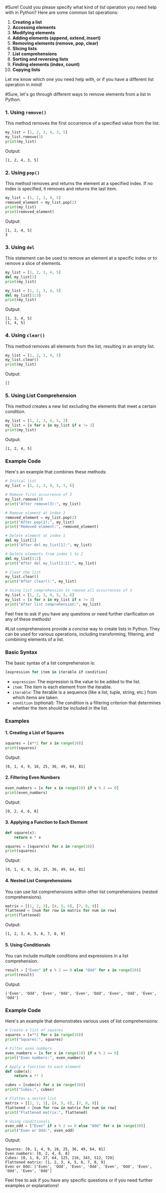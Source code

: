 



#Sure! Could you please specify what kind of list operation you need help with in Python? Here are some common list operations:

1. **Creating a list**
2. **Accessing elements**
3. **Modifying elements**
4. **Adding elements (append, extend, insert)**
5. **Removing elements (remove, pop, clear)**
6. **Slicing lists**
7. **List comprehensions**
8. **Sorting and reversing lists**
9. **Finding elements (index, count)**
10. **Copying lists**

Let me know which one you need help with, or if you have a different list operation in mind!



#Sure, let's go through different ways to remove elements from a list in Python.

### 1. Using `remove()`
This method removes the first occurrence of a specified value from the list.

```python
my_list = [1, 2, 3, 4, 3, 5]
my_list.remove(3)
print(my_list)
```

Output:
```
[1, 2, 4, 3, 5]
```

### 2. Using `pop()`
This method removes and returns the element at a specified index. If no index is specified, it removes and returns the last item.

```python
my_list = [1, 2, 3, 4, 5]
removed_element = my_list.pop(2)
print(my_list)
print(removed_element)
```

Output:
```
[1, 2, 4, 5]
3
```

### 3. Using `del`
This statement can be used to remove an element at a specific index or to remove a slice of elements.

```python
my_list = [1, 2, 3, 4, 5]
del my_list[1]
print(my_list)

my_list = [1, 2, 3, 4, 5]
del my_list[1:3]
print(my_list)
```

Output:
```
[1, 3, 4, 5]
[1, 4, 5]
```

### 4. Using `clear()`
This method removes all elements from the list, resulting in an empty list.

```python
my_list = [1, 2, 3, 4, 5]
my_list.clear()
print(my_list)
```

Output:
```
[]
```

### 5. Using List Comprehension
This method creates a new list excluding the elements that meet a certain condition.

```python
my_list = [1, 2, 3, 4, 5, 3]
my_list = [x for x in my_list if x != 3]
print(my_list)
```

Output:
```
[1, 2, 4, 5]
```

### Example Code

Here's an example that combines these methods:

```python
# Initial list
my_list = [1, 2, 3, 4, 5, 3, 6]

# Remove first occurrence of 3
my_list.remove(3)
print("After remove(3):", my_list)

# Remove element at index 2
removed_element = my_list.pop(2)
print("After pop(2):", my_list)
print("Removed element:", removed_element)

# Delete element at index 1
del my_list[1]
print("After del my_list[1]:", my_list)

# Delete elements from index 1 to 2
del my_list[1:2]
print("After del my_list[1:2]:", my_list)

# Clear the list
my_list.clear()
print("After clear():", my_list)

# Using list comprehension to remove all occurrences of 3
my_list = [1, 2, 3, 4, 5, 3, 6]
my_list = [x for x in my_list if x != 3]
print("After list comprehension:", my_list)
```

Feel free to ask if you have any questions or need further clarification on any of these methods!




#List comprehensions provide a concise way to create lists in Python. They can be used for various operations, including transforming, filtering, and combining elements of a list.

### Basic Syntax

The basic syntax of a list comprehension is:

```python
[expression for item in iterable if condition]
```

- `expression`: The expression is the value to be added to the list.
- `item`: The item is each element from the iterable.
- `iterable`: The iterable is a sequence (like a list, tuple, string, etc.) from which items are taken.
- `condition` (optional): The condition is a filtering criterion that determines whether the item should be included in the list.

### Examples

#### 1. Creating a List of Squares

```python
squares = [x**2 for x in range(10)]
print(squares)
```

Output:
```
[0, 1, 4, 9, 16, 25, 36, 49, 64, 81]
```

#### 2. Filtering Even Numbers

```python
even_numbers = [x for x in range(10) if x % 2 == 0]
print(even_numbers)
```

Output:
```
[0, 2, 4, 6, 8]
```

#### 3. Applying a Function to Each Element

```python
def square(x):
    return x * x

squares = [square(x) for x in range(10)]
print(squares)
```

Output:
```
[0, 1, 4, 9, 16, 25, 36, 49, 64, 81]
```

#### 4. Nested List Comprehensions

You can use list comprehensions within other list comprehensions (nested comprehensions).

```python
matrix = [[1, 2, 3], [4, 5, 6], [7, 8, 9]]
flattened = [num for row in matrix for num in row]
print(flattened)
```

Output:
```
[1, 2, 3, 4, 5, 6, 7, 8, 9]
```

#### 5. Using Conditionals

You can include multiple conditions and expressions in a list comprehension.

```python
result = ["Even" if x % 2 == 0 else "Odd" for x in range(10)]
print(result)
```

Output:
```
['Even', 'Odd', 'Even', 'Odd', 'Even', 'Odd', 'Even', 'Odd', 'Even', 'Odd']
```

### Example Code

Here's an example that demonstrates various uses of list comprehensions:

```python
# Create a list of squares
squares = [x**2 for x in range(10)]
print("Squares:", squares)

# Filter even numbers
even_numbers = [x for x in range(10) if x % 2 == 0]
print("Even numbers:", even_numbers)

# Apply a function to each element
def cube(x):
    return x ** 3

cubes = [cube(x) for x in range(10)]
print("Cubes:", cubes)

# Flatten a nested list
matrix = [[1, 2, 3], [4, 5, 6], [7, 8, 9]]
flattened = [num for row in matrix for num in row]
print("Flattened matrix:", flattened)

# Using conditionals
even_odd = ["Even" if x % 2 == 0 else "Odd" for x in range(10)]
print("Even or Odd:", even_odd)
```

Output:
```
Squares: [0, 1, 4, 9, 16, 25, 36, 49, 64, 81]
Even numbers: [0, 2, 4, 6, 8]
Cubes: [0, 1, 8, 27, 64, 125, 216, 343, 512, 729]
Flattened matrix: [1, 2, 3, 4, 5, 6, 7, 8, 9]
Even or Odd: ['Even', 'Odd', 'Even', 'Odd', 'Even', 'Odd', 'Even', 'Odd', 'Even', 'Odd']
```

Feel free to ask if you have any specific questions or if you need further examples or explanations!